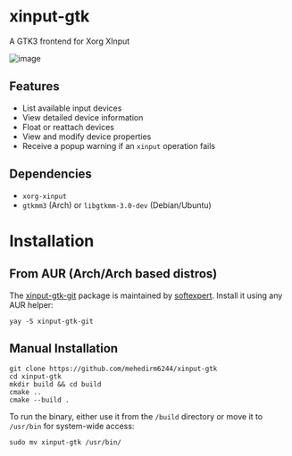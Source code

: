 # xinput-gtk
A GTK3 frontend for Xorg XInput

![image](https://github.com/user-attachments/assets/e635b774-daab-4906-a059-fcbf1e87be84)

## Features
- List available input devices
- View detailed device information
- Float or reattach devices
- View and modify device properties
- Receive a popup warning if an `xinput` operation fails

## Dependencies
- `xorg-xinput`
- `gtkmm3` (Arch) or `libgtkmm-3.0-dev` (Debian/Ubuntu)

# Installation

## From AUR (Arch/Arch based distros)
The [xinput-gtk-git](https://aur.archlinux.org/packages/xinput-gtk-git) package is maintained by [softexpert](https://github.com/softexpert). Install it using any AUR helper:
```
yay -S xinput-gtk-git
```

## Manual Installation
```
git clone https://github.com/mehedirm6244/xinput-gtk
cd xinput-gtk
mkdir build && cd build
cmake ..
cmake --build .
```
To run the binary, either use it from the `/build` directory or move it to `/usr/bin` for system-wide access:
```
sudo mv xinput-gtk /usr/bin/
```
